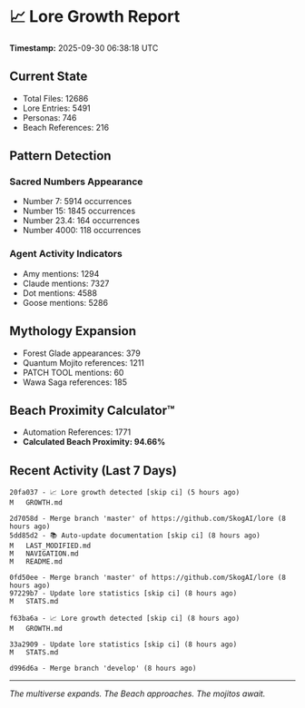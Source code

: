 # 📈 Lore Growth Report

**Timestamp:** 2025-09-30 06:38:18 UTC

## Current State

- Total Files: 12686
- Lore Entries: 5491
- Personas: 746
- Beach References: 216

## Pattern Detection

### Sacred Numbers Appearance
- Number 7: 5914 occurrences
- Number 15: 1845 occurrences
- Number 23.4: 164 occurrences
- Number 4000: 118 occurrences

### Agent Activity Indicators
- Amy mentions: 1294
- Claude mentions: 7327
- Dot mentions: 4588
- Goose mentions: 5286

## Mythology Expansion

- Forest Glade appearances: 379
- Quantum Mojito references: 1211
- PATCH TOOL mentions: 60
- Wawa Saga references: 185

## Beach Proximity Calculator™

- Automation References: 1771
- **Calculated Beach Proximity: 94.66%**

## Recent Activity (Last 7 Days)

```
20fa037 - 📈 Lore growth detected [skip ci] (5 hours ago)
M	GROWTH.md

2d7058d - Merge branch 'master' of https://github.com/SkogAI/lore (8 hours ago)
5dd85d2 - 📚 Auto-update documentation [skip ci] (8 hours ago)
M	LAST_MODIFIED.md
M	NAVIGATION.md
M	README.md

0fd50ee - Merge branch 'master' of https://github.com/SkogAI/lore (8 hours ago)
97229b7 - Update lore statistics [skip ci] (8 hours ago)
M	STATS.md

f63ba6a - 📈 Lore growth detected [skip ci] (8 hours ago)
M	GROWTH.md

33a2909 - Update lore statistics [skip ci] (8 hours ago)
M	STATS.md

d996d6a - Merge branch 'develop' (8 hours ago)
```

---

*The multiverse expands. The Beach approaches. The mojitos await.*
